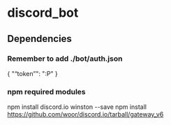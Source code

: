 ﻿# discord_bot

## Dependencies

### Remember to add ./bot/auth.json
{
  "“token”": ":P"
}

### npm required modules
npm install discord.io winston --save
npm install https://github.com/woor/discord.io/tarball/gateway_v6